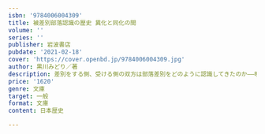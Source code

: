 ```yaml
---
isbn: '9784006004309'
title: 被差別部落認識の歴史 異化と同化の間
volume: ''
series: ''
publisher: 岩波書店
pubdate: '2021-02-18'
cover: 'https://cover.openbd.jp/9784006004309.jpg'
author: 黒川みどり／著
description: 差別をする側、受ける側の双方は部落差別をどのように認識してきたのか——明治から現代に至る初めての通史。
price: '1620'
genre: 文庫
target: 一般
format: 文庫
content: 日本歴史

---
```

